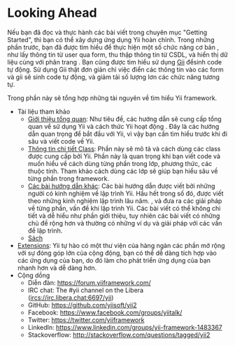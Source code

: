 Looking Ahead
=============

Nếu bạn đã đọc và thực hành các bài viết trong chuyên mục "Getting Started", thì bạn có thể xây dựng ứng dụng Yii hoàn chỉnh. Trong những phần trước, bạn đã được tìm hiều để thực hiện một số chức năng cơ bản
, như lấy thông tin từ user qua form, thu thập thông tin từ CSDL, và hiển thị dữ liệu cùng với phân trang
. Bạn cũng được tìm hiểu sử dụng [Gii](tool-gii.md) đểsinh code tự động. Sử dụng Gii thật đơn giản chỉ việc điển các thông tin vào các form và gii sẽ sinh code tự động, và giảm tải số lượng lơn
các chức năng tương tự.

Trong phần này sẽ tổng hợp những tài nguyên về tìm hiểu Yii framework.

* Tài liệu tham khảo
    - [Giới thiệu tổng quan](https://www.yiiframework.com/doc-2.0/guide-README.html):
      Như tiêu đề, các hướng dẫn sẽ cung cấp tổng quan về sử dụng Yii và cách thức Yii hoạt động
      . Đây là các hướng dẫn quan trọng để bắt đầu với Yii, vì vậy bạn cần tìm hiểu trước khi đi sâu và viết code về Yii.
    - [Thông tin chi tiết Class](https://www.yiiframework.com/doc-2.0/index.html):
      Phần này sẽ mô tả và cách dùng các class được cung cấp bởi Yii. Phần này là quan trọng khi bạn viết code và muốn hiểu về cách dùng từng phần trong lớp, phương thức,
      các thuộc tính. Tham khảo cách dùng các lớp sẽ giúp bạn hiểu sâu về từng phần trong framework.
    - [Các bài hướng dẫn khác](https://www.yiiframework.com/wiki/?tag=yii2):
      Các bài hướng dẫn được viết bởi những người có kinh nghiệm về lập trình Yii. Hầu hết trong số đó, được viết theo những kinh nghiệm lập trình lâu năm.
      , và đưa ra các giải pháp về từng phần, vấn đề khi lập trình Yii. Các bài viết có thể không chi tiết và dễ hiểu như phần giới thiệu, tuy nhiên các bài viết có
      những chủ đề rộng hơn và thường có những ví dụ và giải pháp với các vấn đề lập trình.
    - [Sách](https://www.yiiframework.com/books)
* [Extensions](https://www.yiiframework.com/extensions/):
  Yii tự hào có một thư viện của hàng ngàn các phần mở rộng với sự đóng góp lớn của cộng động, bạn có thể dễ dàng tích hợp vào các ứng dụng của bạn, do đó làm cho phát triển ứng dụng của bạn nhanh hơn và dễ dàng hơn.
* Cộng dồng
    - Diễn đàn: <https://forum.yiiframework.com/>
    - IRC chat: The #yii channel on the Libera (<ircs://irc.libera.chat:6697/yii>)
    - GitHub: <https://github.com/yiisoft/yii2>
    - Facebook: <https://www.facebook.com/groups/yiitalk/>
    - Twitter: <https://twitter.com/yiiframework>
    - LinkedIn: <https://www.linkedin.com/groups/yii-framework-1483367>
    - Stackoverflow: <http://stackoverflow.com/questions/tagged/yii2>
